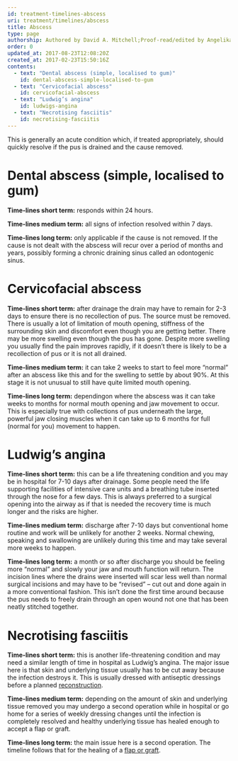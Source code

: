 ```yaml
---
id: treatment-timelines-abscess
uri: treatment/timelines/abscess
title: Abscess
type: page
authorship: Authored by David A. Mitchell;Proof-read/edited by Angelika Sebald
order: 0
updated_at: 2017-08-23T12:08:20Z
created_at: 2017-02-23T15:50:16Z
contents:
  - text: "Dental abscess (simple, localised to gum)"
    id: dental-abscess-simple-localised-to-gum
  - text: "Cervicofacial abscess"
    id: cervicofacial-abscess
  - text: "Ludwig’s angina"
    id: ludwigs-angina
  - text: "Necrotising fasciitis"
    id: necrotising-fasciitis
---
```


<p>This is generally an acute condition which, if treated appropriately,
    should quickly resolve if the pus is drained and the cause
    removed.</p>
<h1 id="dental-abscess-simple-localised-to-gum">Dental abscess (simple, localised to gum)</h1>
<p><strong>Time-lines short term:</strong> responds within 24 hours.</p>
<p><strong>Time-lines medium term:</strong> all signs of infection
    resolved within 7 days.</p>
<p><strong>Time-lines long term:</strong> only applicable if the
    cause is not removed. If the cause is not dealt with the
    abscess will recur over a period of months and years, possibly
    forming a chronic draining sinus called an odontogenic sinus.</p>
<h1 id="cervicofacial-abscess">Cervicofacial abscess</h1>
<p><strong>Time-lines short term:</strong> after drainage the drain
    may have to remain for 2-3 days to ensure there is no recollection
    of pus. The source must be removed. There is usually a lot
    of limitation of mouth opening, stiffness of the surrounding
    skin and discomfort even though you are getting better. There
    may be more swelling even though the pus has gone. Despite
    more swelling you usually find the pain improves rapidly,
    if it doesn’t there is likely to be a recollection of pus
    or it is not all drained.</p>
<p><strong>Time-lines medium term:</strong> it can take 2 weeks
    to start to feel more “normal” after an abscess like this
    and for the swelling to settle by about 90%. At this stage
    it is not unusual to still have quite limited mouth opening.</p>
<p><strong>Time-lines long term:</strong> dependingon where the
    abscess was it can take weeks to months for normal mouth
    opening and jaw movement to occur. This is especially true
    with collections of pus underneath the large, powerful jaw
    closing muscles when it can take up to 6 months for full
    (normal for you) movement to happen.</p>
<h1 id="ludwigs-angina">Ludwig’s angina</h1>
<p><strong>Time-lines short term:</strong> this can be a life threatening
    condition and you may be in hospital for 7-10 days after
    drainage. Some people need the life supporting facilities
    of intensive care units and a breathing tube inserted through
    the nose for a few days. This is always preferred to a surgical
    opening into the airway as if that is needed the recovery
    time is much longer and the risks are higher.</p>
<p><strong>Time-lines medium term:</strong> discharge after 7-10
    days but conventional home routine and work will be unlikely
    for another 2 weeks. Normal chewing, speaking and swallowing
    are unlikely during this time and may take several more weeks
    to happen.</p>
<p><strong>Time-lines long term:</strong> a month or so after discharge
    you should be feeling more “normal” and slowly your jaw and
    mouth function will return. The incision lines where the
    drains were inserted will scar less well than normal surgical
    incisions and may have to be “revised” – cut out and done
    again in a more conventional fashion. This isn’t done the
    first time around because the pus needs to freely drain through
    an open wound not one that has been neatly stitched together.</p>
<h1 id="necrotising-fasciitis">Necrotising fasciitis</h1>
<p><strong>Time-lines short term:</strong> this is another life-threatening
    condition and may need a similar length of time in hospital
    as Ludwig’s angina. The major issue here is that skin and
    underlying tissue usually has to be cut away because the
    infection destroys it. This is usually dressed with antiseptic
    dressings before a planned <a href="/treatment/surgery/reconstruction">reconstruction</a>.</p>
<p><strong>Time-lines medium term:</strong> depending on the amount
    of skin and underlying tissue removed you may undergo a second
    operation while in hospital or go home for a series of weekly
    dressing changes until the infection is completely resolved
    and healthy underlying tissue has healed enough to accept
    a flap or graft.</p>
<p><strong>Time-lines long term:</strong> the main issue here is
    a second operation. The timeline follows that for the healing
    of a <a href="/treatment/timelines/reconstruction">flap or graft</a>.</p>
